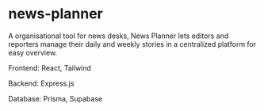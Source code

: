 # news-planner
A organisational tool for news desks, News Planner lets editors and reporters manage their daily and weekly stories in a centralized platform for easy overview.

Frontend:
React, Tailwind

Backend:
Express.js

Database:
Prisma, Supabase
